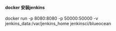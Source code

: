 #### docker 安装jenkins

docker run -p 8080:8080 -p 50000:50000 -v jenkins_data:/var/jenkins_home jenkinsci/blueocean

